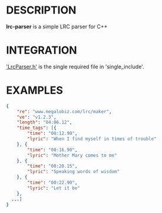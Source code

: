 # DESCRIPTION
**lrc-parser** is a simple LRC parser for C++

# INTEGRATION
['LrcParser.h'](https://github.com/moonk5/lrc-parser/blob/master/single_include/LrcParser.h)
is the single required file in 'single_include'.

# EXAMPLES

```json
{
	"re": "www.megalobiz.com/lrc/maker",
	"ve": "v1.2.3",
	"length": "04:06.12",
	"time_tags": [{
		"time": "00:12.90",
		"lyric": "When I find myself in times of trouble"
	}, {
		"time": "00:16.90",
		"lyric": "Mother Mary comes to me"
	}, {
		"time": "00:20.15",
		"lyric": "Speaking words of wisdom"
	}, {
		"time": "00:22.90",
		"lyric": "Let it be"
	},
  ...]
}
```
